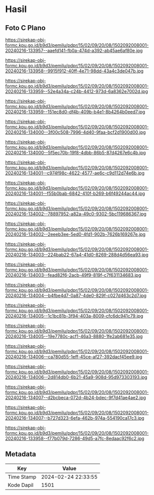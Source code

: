 # Hasil

## Foto C Plano

https://sirekap-obj-formc.kpu.go.id/b9d3/pemilu/pdpr/15/02/09/20/08/1502092008001-20240216-133957--aaefd141-fb0a-474d-a392-ab45ae6af80e.jpg

https://sirekap-obj-formc.kpu.go.id/b9d3/pemilu/pdpr/15/02/09/20/08/1502092008001-20240216-133958--9915f912-40ff-4e71-98dd-43a4c3de047b.jpg

https://sirekap-obj-formc.kpu.go.id/b9d3/pemilu/pdpr/15/02/09/20/08/1502092008001-20240216-133959--52e4a34a-c24b-4412-973d-6a8362e7002d.jpg

https://sirekap-obj-formc.kpu.go.id/b9d3/pemilu/pdpr/15/02/09/20/08/1502092008001-20240216-133959--151ec8d0-df4b-409b-b4e1-8b4264b0eed7.jpg

https://sirekap-obj-formc.kpu.go.id/b9d3/pemilu/pdpr/15/02/09/20/08/1502092008001-20240216-134000--3f00c508-7996-4d40-9faa-bcf2d1900d00.jpg

https://sirekap-obj-formc.kpu.go.id/b9d3/pemilu/pdpr/15/02/09/20/08/1502092008001-20240216-134000--5f5ec70b-19f8-4dbb-86b5-87d4267e6c4b.jpg

https://sirekap-obj-formc.kpu.go.id/b9d3/pemilu/pdpr/15/02/09/20/08/1502092008001-20240216-134001--c974f98c-4622-4577-ae6c-c9d112d74e6b.jpg

https://sirekap-obj-formc.kpu.go.id/b9d3/pemilu/pdpr/15/02/09/20/08/1502092008001-20240216-134001--f55b0bab-6842-410f-b269-b6f49244ac44.jpg

https://sirekap-obj-formc.kpu.go.id/b9d3/pemilu/pdpr/15/02/09/20/08/1502092008001-20240216-134002--78897952-a82a-49c0-9302-5bc119686367.jpg

https://sirekap-obj-formc.kpu.go.id/b9d3/pemilu/pdpr/15/02/09/20/08/1502092008001-20240216-134002--2eeeb3ee-5ed0-4fd1-902b-7626b169267e.jpg

https://sirekap-obj-formc.kpu.go.id/b9d3/pemilu/pdpr/15/02/09/20/08/1502092008001-20240216-134003--224bab22-67a4-41d0-8269-288d4d56ea93.jpg

https://sirekap-obj-formc.kpu.go.id/b9d3/pemilu/pdpr/15/02/09/20/08/1502092008001-20240216-134003--fead82f6-2acb-49f9-819f-c7f631134683.jpg

https://sirekap-obj-formc.kpu.go.id/b9d3/pemilu/pdpr/15/02/09/20/08/1502092008001-20240216-134004--b4fbe4d7-0a87-4de0-829f-c027d463c2d7.jpg

https://sirekap-obj-formc.kpu.go.id/b9d3/pemilu/pdpr/15/02/09/20/08/1502092008001-20240216-134005--1c1bc81b-3f94-403a-8009-cfc6dc941c79.jpg

https://sirekap-obj-formc.kpu.go.id/b9d3/pemilu/pdpr/15/02/09/20/08/1502092008001-20240216-134005--19e7780c-acf1-46a3-8880-1fe2ab681e35.jpg

https://sirekap-obj-formc.kpu.go.id/b9d3/pemilu/pdpr/15/02/09/20/08/1502092008001-20240216-134006--ca780d55-1eff-45ce-af27-392dacf45ee9.jpg

https://sirekap-obj-formc.kpu.go.id/b9d3/pemilu/pdpr/15/02/09/20/08/1502092008001-20240216-134006--2d814db0-6b21-45a9-908d-95d973303193.jpg

https://sirekap-obj-formc.kpu.go.id/b9d3/pemilu/pdpr/15/02/09/20/08/1502092008001-20240216-134007--d2bcbeca-072d-4b24-bdec-9f7d41ae4ae2.jpg

https://sirekap-obj-formc.kpu.go.id/b9d3/pemilu/pdpr/15/02/09/20/08/1502092008001-20240216-134007--b727d323-6efa-462b-974a-554190ca17c3.jpg

https://sirekap-obj-formc.kpu.go.id/b9d3/pemilu/pdpr/15/02/09/20/08/1502092008001-20240216-133958--f77b079d-7286-49d5-a7fc-8edaac92f6c2.jpg


## Metadata

| Key        | Value               |
| ---------- | ------------------- |
| Time Stamp | 2024-02-24 22:33:55 |
| Kode Dapil | 1501                |



